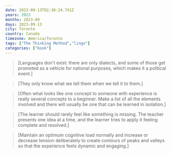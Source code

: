 ```yaml
---
date: 2023-09-13T02:30:24.741Z
years: 2023
months: 2023-09
days: 2023-09-13
city: Toronto
country: Canada
timezone: America/Toronto
tags: ["The Thinking Method","lingo"]
categories: ["book"]
---
```

> [Languages don't exist: there are only dialects, and some of those get promoted as a vehicle for national purposes, which makes it a political event.]

> [They only know what we tell them when we tell it to them.]

> [Often what looks like one concept to someone with experience is really several concepts to a beginner. Make a list of all the elements involved and there will usually be one that can be learned in isolation.]

> [The learner should rarely feel like something is missing. The teacher presents one idea at a time, and the learner tries to apply it feeling complete and resolved.]

> [Maintain an optimum cognitive load normally and increase or decrease tension deliberately to create contours of peaks and valleys so that the experience feels dynamic and engaging.]
